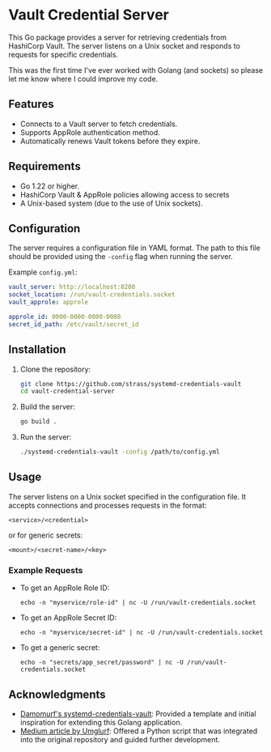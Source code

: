 # Vault Credential Server

This Go package provides a server for retrieving credentials from HashiCorp Vault. The server listens on a Unix socket and responds to requests for specific credentials.

This was the first time I've ever worked with Golang (and sockets) so please let me know where I could improve my code.

## Features

- Connects to a Vault server to fetch credentials.
- Supports AppRole authentication method.
- Automatically renews Vault tokens before they expire.

## Requirements

- Go 1.22 or higher.
- HashiCorp Vault & AppRole policies allowing access to secrets
- A Unix-based system (due to the use of Unix sockets).

## Configuration

The server requires a configuration file in YAML format. The path to this file should be provided using the `-config` flag when running the server.

Example `config.yml`:
```yaml
vault_server: http://localhost:8200
socket_location: /run/vault-credentials.socket
vault_approle: approle

approle_id: 0000-0000-0000-0000
secret_id_path: /etc/vault/secret_id
```

## Installation

1. Clone the repository:
   ```sh
   git clone https://github.com/strass/systemd-credentials-vault
   cd vault-credential-server
   ```

2. Build the server:
   ```sh
   go build .
   ```

3. Run the server:
   ```sh
   ./systemd-credentials-vault -config /path/to/config.yml
   ```

## Usage

The server listens on a Unix socket specified in the configuration file. It accepts connections and processes requests in the format:

```
<service>/<credential>
```

or for generic secrets:

```
<mount>/<secret-name>/<key>
```

### Example Requests

- To get an AppRole Role ID:
  ```
  echo -n "myservice/role-id" | nc -U /run/vault-credentials.socket
  ```

- To get an AppRole Secret ID:
  ```
  echo -n "myservice/secret-id" | nc -U /run/vault-credentials.socket
  ```

- To get a generic secret:
  ```
  echo -n "secrets/app_secret/password" | nc -U /run/vault-credentials.socket
  ```
## Acknowledgments

- [Damomurf's systemd-credentials-vault](https://github.com/damomurf/systemd-credentials-vault): Provided a template and initial inspiration for extending this Golang application.
- [Medium article by Umglurf](https://medium.com/@umglurf/using-systemd-credentials-to-pass-secrets-from-hashicorp-vault-to-systemd-services-928f0e804518): Offered a Python script that was integrated into the original repository and guided further development.